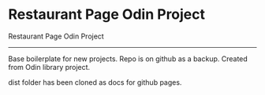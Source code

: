 # Restaurant Page Odin Project
Restaurant Page Odin Project

------------
Base boilerplate for new projects. Repo is on github as a backup. Created from Odin library project.

dist folder has been cloned as docs for github pages.

